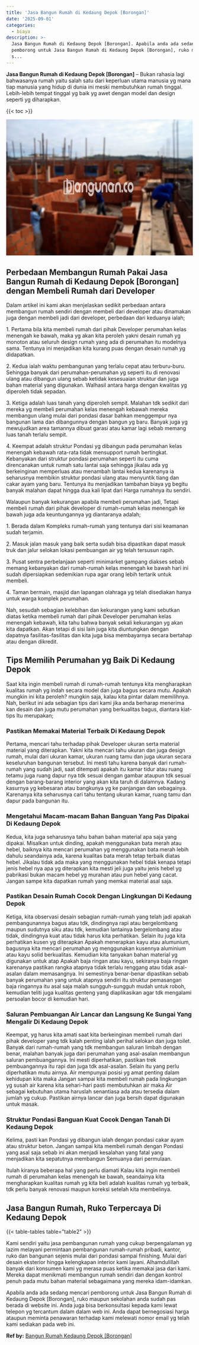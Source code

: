 ```yaml
---
title: 'Jasa Bangun Rumah di Kedaung Depok [Borongan]'
date: '2025-09-01'
categories:
  - biaya
description: >-
  Jasa Bangun Rumah di Kedaung Depok [Borongan]. Apabila anda ada sedang mencari
  pemborong untuk Jasa Bangun Rumah di Kedaung Depok [Borongan], ruko maupun
  s...
---
```


**Jasa Bangun Rumah di Kedaung Depok \[Borongan\]** – Bukan rahasia lagi bahwasanya rumah yaitu salah satu dari keperluan utama manusia yg mana tiap manusia yang hidup di dunia ini meski membutuhkan rumah tinggal. Lebih-lebih tempat tinggal yg baik yg awet dengan model dan design seperti yg diharapkan.

{{< toc >}}

![Jasa Bangun Rumah di Kedaung Depok [Borongan]](/images/borong-bangunan-16.png)

## Perbedaan Membangun Rumah Pakai Jasa Bangun Rumah di Kedaung Depok \[Borongan\] dengan Membeli Rumah dari Developer

Dalam artikel ini kami akan menjelaskan sedikit perbedaan antara membangun rumah sendiri dengan membeli dari developer atau dinamakan juga dengan membeli jadi dari developer, perbedaan dari keduanya ialah;

1\. Pertama bila kita membeli rumah dari pihak Developer perumahan kelas menengah ke bawah, maka yg akan kita peroleh yakni desain rumah yg monoton atau seluruh design rumah yang ada di perumahan itu modelnya sama. Tentunya ini menjadikan kita kurang puas dengan desain rumah yg didapatkan.

2\. Kedua ialah waktu pembangunan yang terlalu cepat atau terburu-buru. Sehingga banyak dari perumahan-perumahan yg seperti itu di renovasi ulang atau dibangun ulang sebab ketidak kesesuaian struktur dan juga bahan material yang digunakan. Walhasil antara harga dengan kwalitas yg diperoleh tidak sepadan.

3\. Ketiga adalah luas tanah yang diperoleh sempit. Malahan tdk sedikit dari mereka yg membeli perumahan kelas menengah kebawah mereka membangun ulang mulai dari pondasi dasar bahkan menggempur nya bangunan lama dan dibangunnya dengan bangun yg baru. Banyak juga yg mewujudkan area tamannya dibuat garasi atau kamar lagi sebab memang luas tanah terlalu sempit.

4\. Keempat adalah struktur Pondasi yg dibangun pada perumahan kelas menengah kebawah rata-rata tidak mensupport rumah bertingkat. Kebanyakan dari struktur pondasi perumahan seperti itu cuma direncanakan untuk rumah satu lantai saja sehingga jikalau ada yg berkeinginan memperluas atau menambah lantai kedua karenanya ia seharusnya membikin struktur pondasi ulang atau menyuntik tiang dan cakar ayam yang baru. Tentunya itu menjadikan tambahan biaya yg begitu banyak malahan dapat hingga dua kali lipat dari Harga rumahnya itu sendiri.

Walaupun banyak kekurangan apabila membeli perumahan jadi, Tetapi membeli rumah dari pihak developer di rumah-rumah kelas menengah ke bawah juga ada keuntungannya yg diantaranya adalah;

1\. Berada dalam Kompleks rumah-rumah yang tentunya dari sisi keamanan sudah terjamin.

2\. Masuk jalan masuk yang baik serta sudah bisa dipastikan dapat masuk truk dan jalur selokan lokasi pembuangan air yg telah tersusun rapih.

3\. Pusat sentra perbelanjaan seperti minimarket gampang diakses sebab memang kebanyakan dari rumah-rumah kelas menengah ke bawah hari ini sudah dipersiapkan sedemikian rupa agar orang lebih tertarik untuk membeli.

4\. Taman bermain, masjid dan lapangan olahraga yg telah disediakan hanya untuk warga komplek perumahan.

Nah, sesudah sebagian kelebihan dan kekurangan yang kami sebutkan diatas ketika membeli rumah dari pihak Developer perumahan kelas menengah kebawah, kita tahu bahwa banyak sekali kekurangan yg akan kita dapatkan. Akan tetapi di sisi lain juga kita diuntungkan dengan dapatnya fasilitas-fasilitas dan kita juga bisa membayarnya secara bertahap atau dengan dikredit.

## Tips Memilih Perumahan yg Baik Di Kedaung Depok

Saat kita ingin membeli rumah di rumah-rumah tentunya kita mengharapkan kualitas rumah yg indah secara model dan juga bagus secara mutu. Apakah mungkin ini kita peroleh? mungkin saja, kalau kita pintar dalam memilihnya. Nah, berikut ini ada sebagian tips dari kami jika anda berharap menerima kan desain dan juga mutu perumahan yang berkualitas bagus, diantara kiat-tips Itu merupakan;

### Pastikan Memakai Material Terbaik Di Kedaung Depok

Pertama, mencari tahu terhadap pihak Developer ukuran serta material material yang diterapkan. Yakni kita mencari tahu ukuran dan juga design rumah, mulai dari ukuran kamar, ukuran ruang tamu dan juga ukuran secara keseluruhan bangunan tersebut. Ini mesti tahu karena banyak dari rumah-rumah yang sudah jadi, saat ditempati apakah itu kamar tidur atau ruang tetamu juga ruang dapur nya tdk sesuai dengan gambar ataupun tdk sesuai dengan barang-barang interior yang akan kita taruh di dalamnya. Kadang kasurnya yg kebesaran atau bangkunya yg ke panjangan dan sebagainya. Karenanya kita seharusnya cari tahu tentang ukuran kamar, ruang tamu dan dapur pada bangunan itu.

### Mengetahui Macam-macam Bahan Banguan Yang Pas Dipakai Di Kedaung Depok

Kedua, kita juga seharusnya tahu bahan bahan material apa saja yang dipakai. Misalkan untuk dinding, apakah menggunakan bata merah atau hebel, baiknya kita mencari perumahan yg menggunakan bata merah lebih dahulu seandainya ada, karena kualitas bata merah tetap terbaik diatas hebel. Jikalau tidak ada maka yang menggunakan hebel tidak kenapa tetapi jenis hebel nya apa yg diterapkan kita mesti jeli juga yaitu jenis hebel yg pabrikasi bukan macam hebel yg murahan atau pun hebel yang cacat. Jangan sampe kita dapatkan rumah yang memkai material asal saja.

### Pastikan Desain Rumah Cocok Dengan Lingkungan Di Kedaung Depok

Ketiga, kita observasi desain sebagian rumah-rumah yang telah jadi apakah pembangunannya bagus atau tdk, dindingnya rapi atau bergelombang maupun sudutnya siku atau tdk, kemudian lantainya bergelombang atau tidak, dindingnya kuat atau tidak harus kita perhatikan. Selain itu juga kita perhatikan kusen yg diterapkan Apakah menerapkan kayu atau alumunium, bagusnya kita mencari perumahan yg menggunakan kusennya aluminium atau kayu solid berkualitas. Kemudian kita tanyakan bahan material yg digunakan untuk atap Apakah baja ringan atau kayu, sekiranya baja ringan karenanya pastikan rangka atapnya tidak terlalu renggang atau tidak asal-asalan dalam memasangnya. Ini semestinya benar-benar dipastikan sebab banyak perumahan yang untuk atapnya sendiri itu struktur pemasangan baja ringannya itu asal saja malah sungguh-sungguh mudah untuk roboh, kemudian teliti juga kualitas genteng yang diaplikasikan agar tdk mengalami persoalan bocor di kemudian hari.

### Saluran Pembuangan Air Lancar dan Langsung Ke Sungai Yang Mengalir Di Kedaung Depok

Keempat, yg harus kita amati saat kita berkeinginan membeli rumah dari pihak developer yang tdk kalah penting ialah perihal selokan dan juga toilet. Banyak dari rumah-rumah yang tdk membangun saluran limbah dengan benar, malahan banyak juga dari perumahan yang asal-asalan membangun saluran pembuangannya. Ini mesti diperhatikan, pastikan trek pembuangannya itu rapi dan juga tdk asal-asalan. Selain itu yang perlu diperhatikan mutu airnya. Air mempunyai posisi yg amat penting dalam kehidupan kita maka Jangan sampai kita membeli rumah pada lingkungan yg susah air karena kita sehari-hari pasti membutuhkan air maka Air sebagai kebutuhan utama haruslah senantiasa ada atau tersedia dalam jumlah yg cukup. Pastikan airnya lancar dan juga bersih dapat digunakan untuk masak.

### Struktur Pondasi Banguan Kuat Cocok Dengan Tanah Di Kedaung Depok

Kelima, pasti kan Pondasi yg dibangun ialah dengan pondasi cakar ayam atau struktur beton. Jangan sampai kita membeli rumah dengan Pondasi yang asal saja sebab ini akan menjadi kesalahan yang fatal yang menjadikan kita sepatutnya membangun Semuanya dari permulaan.

Itulah kiranya beberapa hal yang perlu diamati Kalau kita ingin membeli rumah di perumahan kelas menengah ke bawah, seandainya kita mengharapkan kualitas rumah yg kita beli adalah kualitas rumah yg terbaik, tdk perlu banyak renovasi maupun koreksi setelah kita membelinya.

## Jasa Bangun Rumah, Ruko Terpercaya Di Kedaung Depok

{{< table-tables table="table2" >}}

Kami sendiri yaitu jasa pembangunan rumah yang cukup berpengalaman yg lazim melayani permintaan pembangunan rumah-rumah pribadi, kantor, ruko dan bangunan sejenis mulai dari pondasi sampai finishing. Mulai dari desain eksterior hingga kelengkapan interior kami layani. Alhamdulillah banyak dari konsumen kami yg merasa puas ketika memakai jasa dari kami. Mereka dapat menikmati membangun rumah sendiri dan dengan kontrol penuh pada mutu bahan material sebagaimana yang mereka idam-idamkan.

Apabila anda ada sedang mencari pemborong untuk Jasa Bangun Rumah di Kedaung Depok \[Borongan\], ruko maupun sekolahan anda sudah pas berada di website ini. Anda juga bisa berkonsultasi kepada kami lewat telepon yg tercantum dalam dalam web ini. Anda dapat bernegosiasi harga ataupun meminta penawaran terhadap kami melewati nomor email yg telah kami sediakan pada web ini.

**Ref by:** [Bangun Rumah Kedaung Depok [Borongan]](https://id.wikipedia.org/wiki/Bangun)
